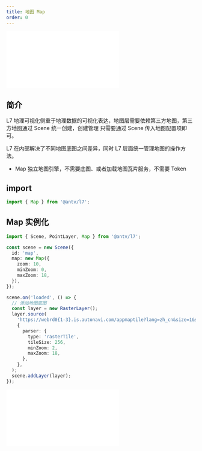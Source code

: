 ```yaml
---
title: 地图 Map
order: 0
---
```


<embed src="@/docs/api/common/style.md"></embed>

## 简介

L7 地理可视化侧重于地理数据的可视化表达，地图层需要依赖第三方地图，第三方地图通过 Scene 统一创建，创建管理
只需要通过 Scene 传入地图配置项即可。

L7 在内部解决了不同地图底图之间差异，同时 L7 层面统一管理地图的操作方法。

- Map 独立地图引擎，不需要底图、或者加载地图瓦片服务，不需要 Token

## import

```javascript
import { Map } from '@antv/l7';
```

## Map 实例化

```ts
import { Scene, PointLayer, Map } from '@antv/l7';

const scene = new Scene({
  id: 'map',
  map: new Map({
    zoom: 10,
    minZoom: 0,
    maxZoom: 18,
  }),
});

scene.on('loaded', () => {
  // 添加地图底图
  const layer = new RasterLayer();
  layer.source(
    'https://webrd0{1-3}.is.autonavi.com/appmaptile?lang=zh_cn&size=1&scale=1&style=8&x={x}&y={y}&z={z}',
    {
      parser: {
        type: 'rasterTile',
        tileSize: 256,
        minZoom: 2,
        maxZoom: 18,
      },
    },
  );
  scene.addLayer(layer);
});
```

<embed src="@/docs/api/common/map.zh.md"></embed>
